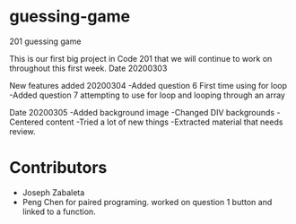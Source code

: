 # guessing-game
201 guessing game



This is our first big project in Code 201 that we will continue to work on throughout this first week.
Date 20200303

New features added 20200304
-Added question 6
  First time using for loop
-Added question 7
  attempting to use for loop and looping through an array

Date 20200305
-Added background image
-Changed DIV backgrounds
-Centered content
-Tried a lot of new things
-Extracted material that needs review.

# Contributors
  - Joseph Zabaleta
  - Peng Chen for paired programing. worked on question 1 button and linked to a function.

  